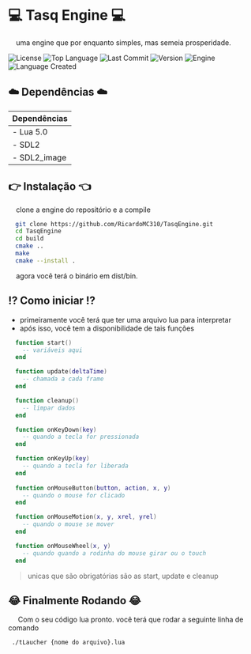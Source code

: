 # 💻 Tasq Engine 💻

&nbsp;&nbsp;&nbsp;&nbsp;uma engine que por enquanto simples, mas semeia prosperidade.

![License](https://img.shields.io/github/license/RicardoMC310/TasqEngine)
![Top Language](https://img.shields.io/github/languages/top/RicardoMC310/TasqEngine)
![Last Commit](https://img.shields.io/github/last-commit/RicardoMC310/TasqEngine)
![Version](https://img.shields.io/badge/version-1.0.0-blue)
![Engine](https://img.shields.io/badge/engine-Tasq-blueviolet)
![Language Created](https://img.shields.io/badge/language-cpp-red)

## ☁️ Dependências ☁️

| Dependências             |
|--------------------------|
| - Lua 5.0                |
| - SDL2                   |
| - SDL2_image             |

## 👉 Instalação 👈

&nbsp;&nbsp;&nbsp;&nbsp;clone a engine do repositório e a compile

```bash
  git clone https://github.com/RicardoMC310/TasqEngine.git
  cd TasqEngine
  cd build
  cmake ..
  make
  cmake --install .
```

&nbsp;&nbsp;&nbsp;&nbsp;agora você terá o binário em dist/bin.

## ⁉️ Como iniciar ⁉️
- primeiramente você terá que ter uma arquivo lua para interpretar
- após isso, você tem a disponibilidade de tais funções
```lua
  function start()
    -- variáveis aqui
  end

  function update(deltaTime)
    -- chamada a cada frame
  end

  function cleanup()
    -- limpar dados
  end

  function onKeyDown(key)
    -- quando a tecla for pressionada
  end

  function onKeyUp(key)
    -- quando a tecla for liberada
  end
  
  function onMouseButton(button, action, x, y)
    -- quando o mouse for clicado
  end

  function onMouseMotion(x, y, xrel, yrel)
    -- quando o mouse se mover
  end

  function onMouseWheel(x, y)
    -- quando quando a rodinha do mouse girar ou o touch
  end
  ```

> unicas que são obrigatórias são as start, update e cleanup

## 😂 Finalmente Rodando 😂

&nbsp;&nbsp;&nbsp;&nbsp; Com o seu código lua pronto. você terá que rodar a seguinte linha de comando
```bash
 ./tLaucher {nome do arquivo}.lua
```
